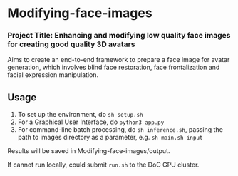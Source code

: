 # Modifying-face-images

### Project Title: Enhancing and modifying low quality face images for creating good quality 3D avatars

Aims to create an end-to-end framework to prepare a face image for avatar generation, which involves blind face restoration, face frontalization and facial expression manipulation.

## Usage
1. To set up the environment, do `sh setup.sh`
2. For a Graphical User Interface, do `python3 app.py`
3. For command-line batch processing, do `sh inference.sh`, passing the path to images directory as a parameter, e.g. `sh main.sh input`

Results will be saved in Modifying-face-images/output.

If cannot run locally, could submit `run.sh` to the DoC GPU cluster.
